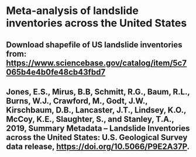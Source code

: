 # Meta-analysis of landslide inventories across the United States

## Download shapefile of US landslide inventories from: https://www.sciencebase.gov/catalog/item/5c7065b4e4b0fe48cb43fbd7

## Jones, E.S., Mirus, B.B, Schmitt, R.G., Baum, R.L., Burns, W.J., Crawford, M., Godt, J.W., Kirschbaum, D.B., Lancaster, J.T., Lindsey, K.O., McCoy, K.E., Slaughter, S., and Stanley, T.A., 2019, Summary Metadata – Landslide Inventories across the United States: U.S. Geological Survey data release, https://doi.org/10.5066/P9E2A37P.
